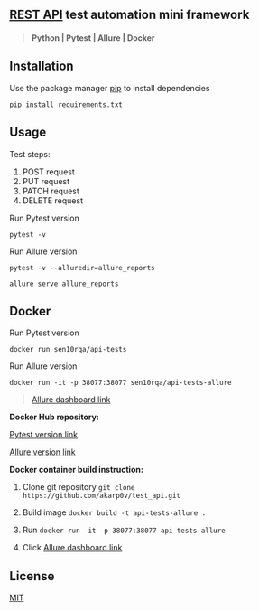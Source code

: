 ## [REST API](https://gorest.co.in) test automation mini framework

> #### Python | Pytest | Allure | Docker

## Installation

Use the package manager [pip](https://pip.pypa.io/en/stable/) to install dependencies

```
pip install requirements.txt 
```

## Usage

Test steps:
1. POST request
2. PUT request
3. PATCH request
4. DELETE request

Run Pytest version

```
pytest -v
```

Run Allure version

```
pytest -v --alluredir=allure_reports
```

```
allure serve allure_reports
```


## Docker

Run Pytest version

```
docker run sen10rqa/api-tests
```

Run Allure version

```
docker run -it -p 38077:38077 sen10rqa/api-tests-allure
```

>[Allure dashboard link](http://localhost:38077/index.html)

**Docker Hub repository:**

[Pytest version link](https://hub.docker.com/repository/docker/sen10rqa/api-tests)

[Allure version link](https://hub.docker.com/repository/docker/sen10rqa/api-tests-allure)

**Docker container build instruction:**

1. Clone git repository `git clone https://github.com/akarp0v/test_api.git`

2. Build image `docker build -t api-tests-allure .`

3. Run `docker run -it -p 38077:38077 api-tests-allure`

4. Click [Allure dashboard link](http://localhost:38077/index.html)

## License

[MIT](https://choosealicense.com/licenses/mit/)
